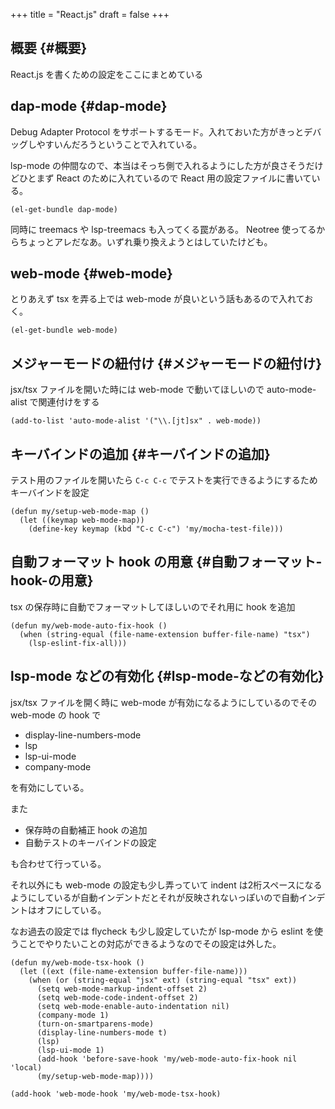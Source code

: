 +++
title = "React.js"
draft = false
+++

## 概要 {#概要}

React.js を書くための設定をここにまとめている


## dap-mode {#dap-mode}

Debug Adapter Protocol をサポートするモード。入れておいた方がきっとデバッグしやすいんだろうということで入れている。

lsp-mode の仲間なので、本当はそっち側で入れるようにした方が良さそうだけどひとまず React のために入れているので React 用の設定ファイルに書いている。

```emacs-lisp
(el-get-bundle dap-mode)
```

同時に treemacs や lsp-treemacs も入ってくる罠がある。
Neotree 使ってるからちょっとアレだなあ。いずれ乗り換えようとはしていたけども。


## web-mode {#web-mode}

とりあえず tsx を弄る上では web-mode が良いという話もあるので入れておく。

```emacs-lisp
(el-get-bundle web-mode)
```


## メジャーモードの紐付け {#メジャーモードの紐付け}

jsx/tsx ファイルを開いた時には web-mode で動いてほしいので
auto-mode-alist で関連付けをする

```emacs-lisp
(add-to-list 'auto-mode-alist '("\\.[jt]sx" . web-mode))
```


## キーバインドの追加 {#キーバインドの追加}

テスト用のファイルを開いたら `C-c C-c` でテストを実行できるようにするためキーバインドを設定

```emacs-lisp
(defun my/setup-web-mode-map ()
  (let ((keymap web-mode-map))
    (define-key keymap (kbd "C-c C-c") 'my/mocha-test-file)))
```


## 自動フォーマット hook の用意 {#自動フォーマット-hook-の用意}

tsx の保存時に自動でフォーマットしてほしいのでそれ用に hook を追加

```emacs-lisp
(defun my/web-mode-auto-fix-hook ()
  (when (string-equal (file-name-extension buffer-file-name) "tsx")
    (lsp-eslint-fix-all)))
```


## lsp-mode などの有効化 {#lsp-mode-などの有効化}

jsx/tsx ファイルを開く時に web-mode が有効になるようにしているのでその web-mode の hook で

-   display-line-numbers-mode
-   lsp
-   lsp-ui-mode
-   company-mode

を有効にしている。

また

-   保存時の自動補正 hook の追加
-   自動テストのキーバインドの設定

も合わせて行っている。

それ以外にも web-mode の設定も少し弄っていて
indent は2桁スペースになるようにしているが自動インデントだとそれが反映されないっぽいので自動インデントはオフにしている。

なお過去の設定では flycheck も少し設定していたが
lsp-mode から eslint を使うことでやりたいことの対応ができるようなのでその設定は外した。

```emacs-lisp
(defun my/web-mode-tsx-hook ()
  (let ((ext (file-name-extension buffer-file-name)))
    (when (or (string-equal "jsx" ext) (string-equal "tsx" ext))
      (setq web-mode-markup-indent-offset 2)
      (setq web-mode-code-indent-offset 2)
      (setq web-mode-enable-auto-indentation nil)
      (company-mode 1)
      (turn-on-smartparens-mode)
      (display-line-numbers-mode t)
      (lsp)
      (lsp-ui-mode 1)
      (add-hook 'before-save-hook 'my/web-mode-auto-fix-hook nil 'local)
      (my/setup-web-mode-map))))

(add-hook 'web-mode-hook 'my/web-mode-tsx-hook)
```
